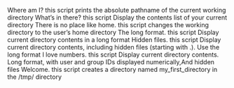  Where am I? this script prints the absolute pathname of the current working directory
 What’s in there? this script Display the contents list of your current directory
 There is no place like home. this script changes the working directory to the user’s home directory
 The long format. this script Display current directory contents in a long format
 Hidden files. this script Display current directory contents, including hidden files (starting with .). Use the long format
 I love numbers. this script Display current directory contents. Long format, with user and group IDs displayed numerically,And hidden files
 Welcome. this script creates a directory named my_first_directory in the /tmp/ directory
